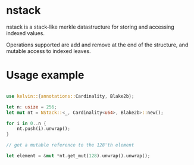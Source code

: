 # nstack

nstack is a stack-like merkle datastructure for storing and accessing indexed values.

Operations supported are add and remove at the end of the structure, and mutable access to indexed leaves.

# Usage example

```rust

use kelvin::{annotations::Cardinality, Blake2b};

let n: usize = 256;
let mut nt = NStack::<_, Cardinality<u64>, Blake2b>::new();

for i in 0..n {
    nt.push(i).unwrap();
}

// get a mutable reference to the 128'th element

let element = &mut *nt.get_mut(128).unwrap().unwrap();

```

